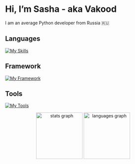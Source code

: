 # Hi, I’m Sasha - aka Vakood
I am an average Python developer from Russia 🇷🇺<br>

## Languages<br>
[![My Skills](https://skillicons.dev/icons?i=python,html,css,js)](https://skillicons.dev)

## Framework<br>
[![My Framework](https://skillicons.dev/icons?i=fastapi,flask,electron,express)](https://skillicons.dev)

## Tools<br>
[![My Tools](https://skillicons.dev/icons?i=linux,bash,git,github,nginx,vscode)](https://skillicons.dev)


<div align="center">
  <img src="https://github-readme-stats.vercel.app/api?username=Vakood&hide_title=false&hide_rank=false&show_icons=true&include_all_commits=true&count_private=true&disable_animations=false&theme=dracula&locale=ru&hide_border=false" height="150" alt="stats graph"  />
  <img src="https://github-readme-stats.vercel.app/api/top-langs?username=Vakood&locale=ru&hide_title=false&layout=compact&card_width=320&langs_count=5&theme=dracula&hide_border=false" height="150" alt="languages graph"  />
</div>

